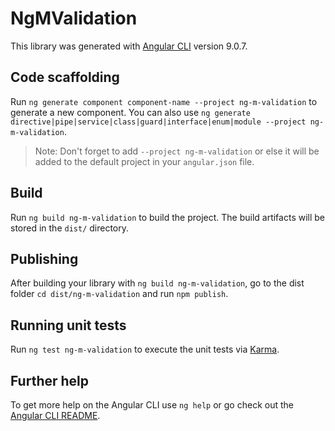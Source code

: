 # NgMValidation

This library was generated with [Angular CLI](https://github.com/angular/angular-cli) version 9.0.7.

## Code scaffolding

Run `ng generate component component-name --project ng-m-validation` to generate a new component. You can also use `ng generate directive|pipe|service|class|guard|interface|enum|module --project ng-m-validation`.
> Note: Don't forget to add `--project ng-m-validation` or else it will be added to the default project in your `angular.json` file. 

## Build

Run `ng build ng-m-validation` to build the project. The build artifacts will be stored in the `dist/` directory.

## Publishing

After building your library with `ng build ng-m-validation`, go to the dist folder `cd dist/ng-m-validation` and run `npm publish`.

## Running unit tests

Run `ng test ng-m-validation` to execute the unit tests via [Karma](https://karma-runner.github.io).

## Further help

To get more help on the Angular CLI use `ng help` or go check out the [Angular CLI README](https://github.com/angular/angular-cli/blob/master/README.md).
